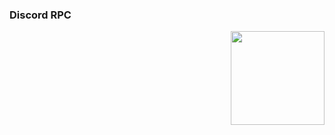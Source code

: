 ### Discord RPC

<img align="right" src='https://github.com/niveshbirangal/discord-rpc/blob/master/readmeassets/intro.gif' width="150" height="150">

